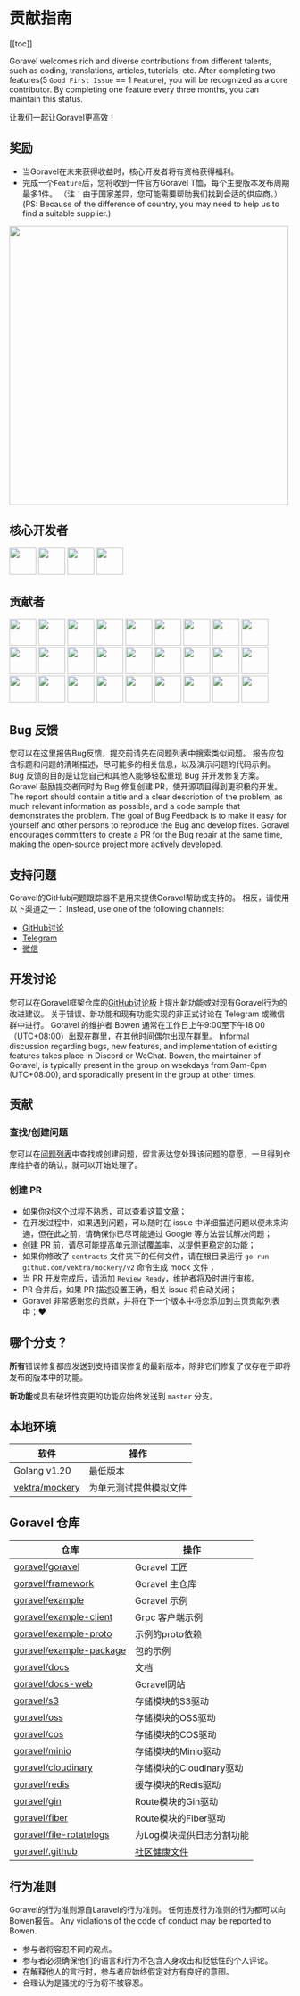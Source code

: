 # 贡献指南

[[toc]]

Goravel welcomes rich and diverse contributions from different talents, such as coding, translations, articles, tutorials, etc. After completing two features(5 `Good First Issue` == 1 `Feature`), you will be recognized as a core contributor. By completing one feature every three months, you can maintain this status.

让我们一起让Goravel更高效！

## 奖励

- 当Goravel在未来获得收益时，核心开发者将有资格获得福利。
- 完成一个`Feature`后，您将收到一件官方Goravel T恤，每个主要版本发布周期最多1件。 （注：由于国家差异，您可能需要帮助我们找到合适的供应商。） (PS: Because of the difference of country, you may need to help us to find a suitable supplier.)

<p align="left"><img src="/t-shirt.jpg" width="500"></p>

## 核心开发者

<div class="flex flex-wrap gap-2 mt-5" :class="$style.contributors"><a href="https://github.com/hwbrzzl" target="_blank"><img src="https://avatars.githubusercontent.com/u/24771476?v=4" width="48" height="48"></a>
<a href="https://github.com/DevHaoZi" target="_blank"><img src="https://avatars.githubusercontent.com/u/115467771?v=4" width="48" height="48"></a>
<a href="https://github.com/kkumar-gcc" target="_blank"><img src="https://avatars.githubusercontent.com/u/84431594?v=4" width="48" height="48"></a>
<a href="https://github.com/almas-x" target="_blank"><img src="https://avatars.githubusercontent.com/u/9382335?v=4" width="48" height="48"></a>
</div>

## 贡献者

<div class="flex flex-wrap gap-2 mt-5" :class="$style.contributors"><a href="https://github.com/merouanekhalili" target="_blank"><img src="https://avatars.githubusercontent.com/u/1122628?v=4" width="48" height="48"></a>
<a href="https://github.com/hongyukeji" target="_blank"><img src="https://avatars.githubusercontent.com/u/23145983?v=4" width="48" height="48"></a>
<a href="https://github.com/sidshrivastav" target="_blank"><img src="https://avatars.githubusercontent.com/u/28773690?v=4" width="48" height="48"></a>
<a href="https://github.com/Juneezee" target="_blank"><img src="https://avatars.githubusercontent.com/u/20135478?v=4" width="48" height="48"></a>
<a href="https://github.com/dragoonchang" target="_blank"><img src="https://avatars.githubusercontent.com/u/1432336?v=4" width="48" height="48"></a>
<a href="https://github.com/dhanusaputra" target="_blank"><img src="https://avatars.githubusercontent.com/u/35093673?v=4" width="48" height="48"></a>
<a href="https://github.com/mauri870" target="_blank"><img src="https://avatars.githubusercontent.com/u/10168637?v=4" width="48" height="48"></a>
<a href="https://github.com/Marian0" target="_blank"><img src="https://avatars.githubusercontent.com/u/624592?v=4" width="48" height="48"></a>
<a href="https://github.com/ahmed3mar" target="_blank"><img src="https://avatars.githubusercontent.com/u/12982325?v=4" width="48" height="48"></a>
<a href="https://github.com/flc1125" target="_blank"><img src="https://avatars.githubusercontent.com/u/14297703?v=4" width="48" height="48"></a>
<a href="https://github.com/zzpwestlife" target="_blank"><img src="https://avatars.githubusercontent.com/u/12382180?v=4" width="48" height="48"></a>
<a href="https://github.com/juantarrel" target="_blank"><img src="https://avatars.githubusercontent.com/u/7213379?v=4" width="48" height="48"></a>
<a href="https://github.com/Kamandlou" target="_blank"><img src="https://avatars.githubusercontent.com/u/77993374?v=4" width="48" height="48"></a>
<a href="https://github.com/livghit" target="_blank"><img src="https://avatars.githubusercontent.com/u/108449432?v=4" width="48" height="48"></a>
<a href="https://github.com/jeff87218" target="_blank"><img src="https://avatars.githubusercontent.com/u/29706585?v=4" width="48" height="48"></a>
<a href="https://github.com/shayan-yousefi" target="_blank"><img src="https://avatars.githubusercontent.com/u/19957980?v=4" width="48" height="48"></a>
<a href="https://github.com/zxdstyle" target="_blank"><img src="https://avatars.githubusercontent.com/u/38398954?v=4" width="48" height="48"></a>
<a href="https://github.com/milwad-dev" target="_blank"><img src="https://avatars.githubusercontent.com/u/98118400?v=4" width="48" height="48"></a>
<a href="https://github.com/mdanialr" target="_blank"><img src="https://avatars.githubusercontent.com/u/48054961?v=4" width="48" height="48"></a>
<a href="https://github.com/KlassnayaAfrodita" target="_blank"><img src="https://avatars.githubusercontent.com/u/113383200?v=4" width="48" height="48"></a>
<a href="https://github.com/YlanzinhoY" target="_blank"><img src="https://avatars.githubusercontent.com/u/102574758?v=4" width="48" height="48"></a>
<a href="https://github.com/gouguoyin" target="_blank"><img src="https://avatars.githubusercontent.com/u/13517412?v=4" width="48" height="48"></a>
<a href="https://github.com/dzham" target="_blank"><img src="https://avatars.githubusercontent.com/u/10853451?v=4" width="48" height="48"></a>
<a href="https://github.com/praem90" target="_blank"><img src="https://avatars.githubusercontent.com/u/6235720?v=4" width="48" height="48"></a>
<a href="https://github.com/vendion" target="_blank"><img src="https://avatars.githubusercontent.com/u/145018?v=4" width="48" height="48"></a>
<a href="https://github.com/tzsk" target="_blank"><img src="https://avatars.githubusercontent.com/u/13273787?v=4" width="48" height="48"></a>
<a href="https://github.com/ycb1986" target="_blank"><img src="https://avatars.githubusercontent.com/u/12908032?v=4" width="48" height="48"></a>
</div>

## Bug 反馈

您可以在这里报告Bug反馈，提交前请先在问题列表中搜索类似问题。 报告应包含标题和问题的清晰描述，尽可能多的相关信息，以及演示问题的代码示例。 Bug 反馈的目的是让您自己和其他人能够轻松重现 Bug 并开发修复方案。 Goravel 鼓励提交者同时为 Bug 修复创建 PR，使开源项目得到更积极的开发。 The report should contain a title and a clear description of the problem, as much relevant information as possible, and a code sample that demonstrates the problem. The goal of Bug Feedback is to make it easy for yourself and other persons to reproduce the Bug and develop fixes. Goravel encourages committers to create a PR for the Bug repair at the same time, making the open-source project more actively developed.

## 支持问题

Goravel的GitHub问题跟踪器不是用来提供Goravel帮助或支持的。 相反，请使用以下渠道之一： Instead, use one of the following channels:

- [GitHub讨论](https://github.com/goravel/goravel/discussions)
- [Telegram](https://github.com/goravel/goravel/tree/master#group)
- [微信](https://github.com/goravel/goravel/blob/master/README_zh.md#%E7%BE%A4%E7%BB%84)

## 开发讨论

您可以在Goravel框架仓库的[GitHub讨论板](https://github.com/goravel/goravel/discussions)上提出新功能或对现有Goravel行为的改进建议。 关于错误、新功能和现有功能实现的非正式讨论在 Telegram 或微信群中进行。 Goravel 的维护者 Bowen 通常在工作日上午9:00至下午18:00（UTC+08:00）出现在群里，在其他时间偶尔出现在群里。 Informal discussion regarding bugs, new features, and implementation of existing features takes place in Discord or WeChat. Bowen, the maintainer of Goravel, is typically present in the group on weekdays from 9am-6pm (UTC+08:00), and sporadically present in the group at other times.

## 贡献

### 查找/创建问题

您可以在[问题列表](https://github.com/goravel/goravel/issues)中查找或创建问题，留言表达您处理该问题的意愿，一旦得到仓库维护者的确认，就可以开始处理了。

### 创建 PR

- 如果你对这个过程不熟悉，可以查看[这篇文章](https://docs.github.com/en/get-started/quickstart/contributing-to-projects)；
- 在开发过程中，如果遇到问题，可以随时在 issue 中详细描述问题以便未来沟通，但在此之前，请确保你已尽可能通过 Google 等方法尝试解决问题；
- 创建 PR 前，请尽可能提高单元测试覆盖率，以提供更稳定的功能；
- 如果你修改了 `contracts` 文件夹下的任何文件，请在根目录运行 `go run github.com/vektra/mockery/v2` 命令生成 mock 文件；
- 当 PR 开发完成后，请添加 `Review Ready`，维护者将及时进行审核。
- PR 合并后，如果 PR 描述设置正确，相关 issue 将自动关闭；
- Goravel 非常感谢您的贡献，并将在下一个版本中将您添加到主页贡献列表中；❤️

## 哪个分支？

**所有**错误修复都应发送到支持错误修复的最新版本，除非它们修复了仅存在于即将发布的版本中的功能。

**新功能**或具有破坏性变更的功能应始终发送到 `master` 分支。

## 本地环境

| 软件                                                  | 操作          |
| --------------------------------------------------- | ----------- |
| Golang v1.20                        | 最低版本        |
| [vektra/mockery](https://github.com/vektra/mockery) | 为单元测试提供模拟文件 |

## Goravel 仓库

| 仓库                                                                    | 操作                                                                                                                                          |
| --------------------------------------------------------------------- | ------------------------------------------------------------------------------------------------------------------------------------------- |
| [goravel/goravel](https://github.com/goravel/goravel)                 | Goravel 工匠                                                                                                                                  |
| [goravel/framework](https://github.com/goravel/framework)             | Goravel 主仓库                                                                                                                                 |
| [goravel/example](https://github.com/goravel/example)                 | Goravel 示例                                                                                                                                  |
| [goravel/example-client](https://github.com/goravel/example-client)   | Grpc 客户端示例                                                                                                                                  |
| [goravel/example-proto](https://github.com/goravel/example-proto)     | 示例的proto依赖                                                                                                                                  |
| [goravel/example-package](https://github.com/goravel/example-package) | 包的示例                                                                                                                                        |
| [goravel/docs](https://github.com/goravel/docs)                       | 文档                                                                                                                                          |
| [goravel/docs-web](https://github.com/goravel/docs-web)               | Goravel网站                                                                                                                                   |
| [goravel/s3](https://github.com/goravel/s3)                           | 存储模块的S3驱动                                                                                                                                   |
| [goravel/oss](https://github.com/goravel/oss)                         | 存储模块的OSS驱动                                                                                                                                  |
| [goravel/cos](https://github.com/goravel/cos)                         | 存储模块的COS驱动                                                                                                                                  |
| [goravel/minio](https://github.com/goravel/minio)                     | 存储模块的Minio驱动                                                                                                                                |
| [goravel/cloudinary](https://github.com/goravel/cloudinary)           | 存储模块的Cloudinary驱动                                                                                                                           |
| [goravel/redis](https://github.com/goravel/redis)                     | 缓存模块的Redis驱动                                                                                                                                |
| [goravel/gin](https://github.com/goravel/gin)                         | Route模块的Gin驱动                                                                                                                               |
| [goravel/fiber](https://github.com/goravel/fiber)                     | Route模块的Fiber驱动                                                                                                                             |
| [goravel/file-rotatelogs](https://github.com/goravel/file-rotatelogs) | 为Log模块提供日志分割功能                                                                                                                              |
| [goravel/.github](https://github.com/goravel/.github) | [社区健康文件](https://docs.github.com/en/communities/setting-up-your-project-for-healthy-contributions/creating-a-default-community-health-file) |

## 行为准则

Goravel的行为准则源自Laravel的行为准则。 任何违反行为准则的行为都可以向Bowen报告。 Any violations of the code of conduct may be reported to Bowen.

- 参与者将容忍不同的观点。
- 参与者必须确保他们的语言和行为不包含人身攻击和贬低性的个人评论。
- 在解释他人的言行时，参与者应始终假定对方有良好的意图。
- 合理认为是骚扰的行为将不被容忍。

<style module>
.contributors {
  img {
    border-radius: 50%;
  }
}

</style>
